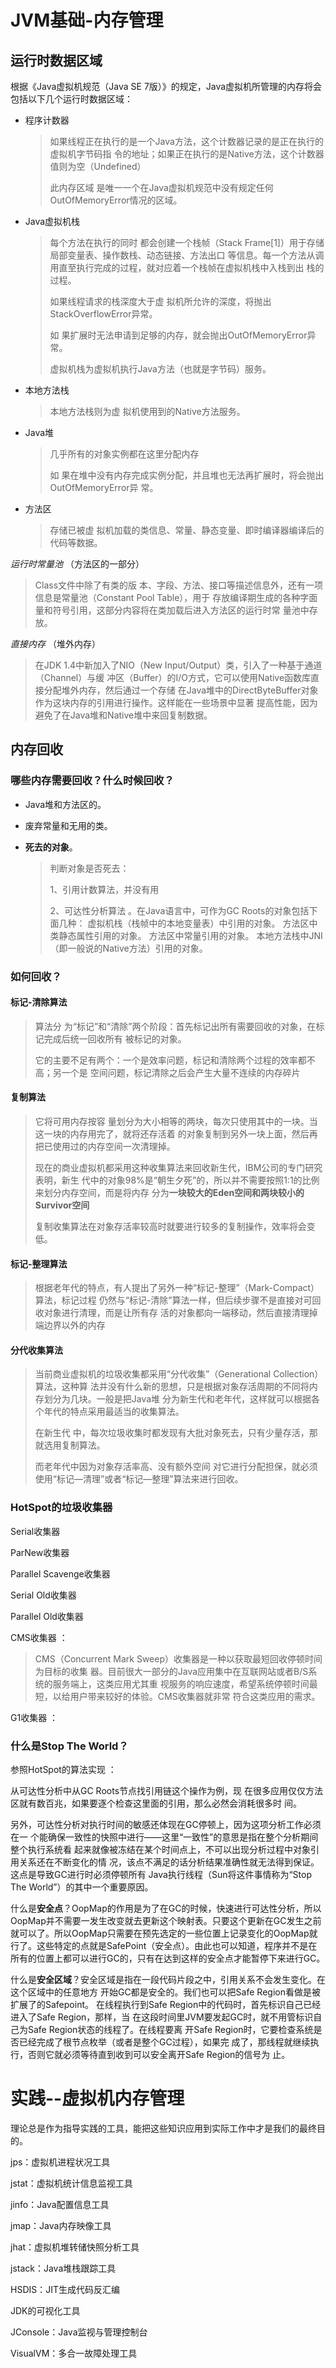 # JVM基础-内存管理

## 运行时数据区域

根据《Java虚拟机规范（Java SE 7版）》的规定，Java虚拟机所管理的内存将会包括以下几个运行时数据区域：

- 程序计数器 

  > 如果线程正在执行的是一个Java方法，这个计数器记录的是正在执行的虚拟机字节码指 令的地址；如果正在执行的是Native方法，这个计数器值则为空（Undefined）
  >
  > 此内存区域 是唯一一个在Java虚拟机规范中没有规定任何OutOfMemoryError情况的区域。

- Java虚拟机栈 

  > 每个方法在执行的同时 都会创建一个栈帧（Stack Frame[1]）用于存储局部变量表、操作数栈、动态链接、方法出口 等信息。每一个方法从调用直至执行完成的过程，就对应着一个栈帧在虚拟机栈中入栈到出 栈的过程。 
  >
  > 如果线程请求的栈深度大于虚 拟机所允许的深度，将抛出StackOverflowError异常。
  >
  > 如 果扩展时无法申请到足够的内存，就会抛出OutOfMemoryError异常。
  >
  > 虚拟机栈为虚拟机执行Java方法（也就是字节码）服务。

- 本地方法栈 

  > 本地方法栈则为虚 拟机使用到的Native方法服务。

- Java堆

  > 几乎所有的对象实例都在这里分配内存
  >
  > 如 果在堆中没有内存完成实例分配，并且堆也无法再扩展时，将会抛出OutOfMemoryError异 常。

- 方法区 

  > 存储已被虚 拟机加载的类信息、常量、静态变量、即时编译器编译后的代码等数据。


*运行时常量池* （方法区的一部分）

> Class文件中除了有类的版 本、字段、方法、接口等描述信息外，还有一项信息是常量池（Constant Pool Table），用于 存放编译期生成的各种字面量和符号引用，这部分内容将在类加载后进入方法区的运行时常 量池中存放。 

*直接内存* （堆外内存）

> 在JDK 1.4中新加入了NIO（New Input/Output）类，引入了一种基于通道（Channel）与缓 冲区（Buffer）的I/O方式，它可以使用Native函数库直接分配堆外内存，然后通过一个存储 在Java堆中的DirectByteBuffer对象作为这块内存的引用进行操作。这样能在一些场景中显著 提高性能，因为避免了在Java堆和Native堆中来回复制数据。 



## 内存回收

### 哪些内存需要回收？什么时候回收？

- Java堆和方法区的。

- 废弃常量和无用的类。

- **死去的对象**。

  > 判断对象是否死去：
  >
  > 1、引用计数算法，并没有用
  >
  > 2、可达性分析算法 。在Java语言中，可作为GC Roots的对象包括下面几种： 虚拟机栈（栈帧中的本地变量表）中引用的对象。 方法区中类静态属性引用的对象。 方法区中常量引用的对象。 本地方法栈中JNI（即一般说的Native方法）引用的对象。

### 如何回收？ 

#### 标记-清除算法 

> 算法分 为“标记”和“清除”两个阶段：首先标记出所有需要回收的对象，在标记完成后统一回收所有 被标记的对象。
>
> 它的主要不足有两个：一个是效率问题，标记和清除两个过程的效率都不高；另一个是 空间问题，标记清除之后会产生大量不连续的内存碎片

#### 复制算法 

> 它将可用内存按容 量划分为大小相等的两块，每次只使用其中的一块。当这一块的内存用完了，就将还存活着 的对象复制到另外一块上面，然后再把已使用过的内存空间一次清理掉。
>
> 现在的商业虚拟机都采用这种收集算法来回收新生代，IBM公司的专门研究表明，新生 代中的对象98%是“朝生夕死”的，所以并不需要按照1:1的比例来划分内存空间，而是将内存 分为**一块较大的Eden空间和两块较小的Survivor空间**
>
> 复制收集算法在对象存活率较高时就要进行较多的复制操作，效率将会变低。

#### 标记-整理算法 

> 根据老年代的特点，有人提出了另外一种“标记-整理”（Mark-Compact）算法，标记过程 仍然与“标记-清除”算法一样，但后续步骤不是直接对可回收对象进行清理，而是让所有存 活的对象都向一端移动，然后直接清理掉端边界以外的内存

#### 分代收集算法 

> 当前商业虚拟机的垃圾收集都采用“分代收集”（Generational Collection）算法，这种算 法并没有什么新的思想，只是根据对象存活周期的不同将内存划分为几块。一般是把Java堆 分为新生代和老年代，这样就可以根据各个年代的特点采用最适当的收集算法。
>
> 在新生代 中，每次垃圾收集时都发现有大批对象死去，只有少量存活，那就选用复制算法。
>
> 而老年代中因为对象存活率高、没有额外空间 对它进行分配担保，就必须使用“标记—清理”或者“标记—整理”算法来进行回收。

### HotSpot的垃圾收集器

Serial收集器

ParNew收集器 

Parallel Scavenge收集器 

Serial Old收集器 

Parallel Old收集器 

CMS收集器 ：

> CMS（Concurrent Mark Sweep）收集器是一种以获取最短回收停顿时间为目标的收集 器。目前很大一部分的Java应用集中在互联网站或者B/S系统的服务端上，这类应用尤其重 视服务的响应速度，希望系统停顿时间最短，以给用户带来较好的体验。CMS收集器就非常 符合这类应用的需求。 

G1收集器 ：



### 什么是Stop The World？

参照HotSpot的算法实现 ：

从可达性分析中从GC Roots节点找引用链这个操作为例，现 在很多应用仅仅方法区就有数百兆，如果要逐个检查这里面的引用，那么必然会消耗很多时 间。 

另外，可达性分析对执行时间的敏感还体现在GC停顿上，因为这项分析工作必须在一 个能确保一致性的快照中进行——这里“一致性”的意思是指在整个分析期间整个执行系统看 起来就像被冻结在某个时间点上，不可以出现分析过程中对象引用关系还在不断变化的情 况，该点不满足的话分析结果准确性就无法得到保证。这点是导致GC进行时必须停顿所有 Java执行线程（Sun将这件事情称为“Stop The World”）的其中一个重要原因。

什么是**安全点**？OopMap的作用是为了在GC的时候，快速进行可达性分析，所以OopMap并不需要一发生改变就去更新这个映射表。只要这个更新在GC发生之前就可以了。所以OopMap只需要在预先选定的一些位置上记录变化的OopMap就行了。这些特定的点就是SafePoint（安全点）。由此也可以知道，程序并不是在所有的位置上都可以进行GC的，只有在达到这样的安全点才能暂停下来进行GC。

什么是**安全区域**？安全区域是指在一段代码片段之中，引用关系不会发生变化。在这个区域中的任意地方 开始GC都是安全的。我们也可以把Safe Region看做是被扩展了的Safepoint。 在线程执行到Safe Region中的代码时，首先标识自己已经进入了Safe Region，那样，当 在这段时间里JVM要发起GC时，就不用管标识自己为Safe Region状态的线程了。在线程要离 开Safe Region时，它要检查系统是否已经完成了根节点枚举（或者是整个GC过程），如果完 成了，那线程就继续执行，否则它就必须等待直到收到可以安全离开Safe Region的信号为 止。 

# 实践--虚拟机内存管理

理论总是作为指导实践的工具，能把这些知识应用到实际工作中才是我们的最终目的。

jps：虚拟机进程状况工具

jstat：虚拟机统计信息监视工具

jinfo：Java配置信息工具

jmap：Java内存映像工具

jhat：虚拟机堆转储快照分析工具

jstack：Java堆栈跟踪工具

HSDIS：JIT生成代码反汇编

JDK的可视化工具

 JConsole：Java监视与管理控制台 

VisualVM：多合一故障处理工具



